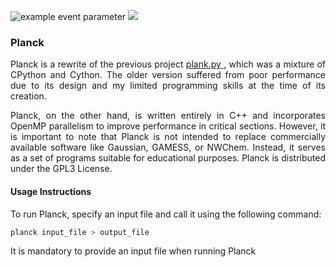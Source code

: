 ![example event parameter](https://github.com/HemanthHaridas/planck_cpp/actions/workflows/cmake-multi-platform.yml/badge.svg)  ![](https://tokei.rs/b1/github/HemanthHaridas/planck_cpp)

### Planck

<p align="justify"> Planck is a rewrite of the previous project <a href="https://github.com/HemanthHaridas/plank.py"> plank.py </a>, which was a mixture of CPython and Cython. The older version suffered from poor performance due to its design and my limited programming skills at the time of its creation.</P>

<p align="justify"> Planck, on the other hand, is written entirely in C++ and incorporates OpenMP parallelism to improve performance in critical sections. However, it is important to note that Planck is not intended to replace commercially available software like Gaussian, GAMESS, or NWChem. Instead, it serves as a set of programs suitable for educational purposes. Planck is distributed under the GPL3 License. </p>

#### Usage Instructions

<p align="justify"> To run Planck, specify an input file and call it using the following command: </p>

```bash 
planck input_file > output_file
``` 

<p align="justify"> It is mandatory to provide an input file when running Planck </p>